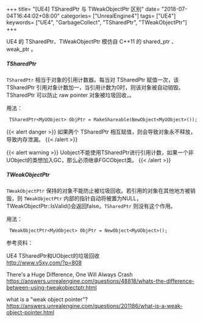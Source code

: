 +++
title= "[UE4] TSharedPtr 与 TWeakObjectPtr 区别"
date= "2018-07-04T16:44:02+08:00"
categories= ["UnrealEngine4"]
tags= ["UE4"]
keywords= ["UE4", "GarbageCollect", "TSharedPtr", "TWeakObjectPtr"]
+++

UE4 的 TSharedPtr、TWeakObjectPtr 模仿自 C++11 的 shared_ptr 、 weak_ptr 。

##### TSharedPtr
`TSharedPtr` 相当于对象的引用计数器。每当对 TSharedPtr 赋值一次，该 TSharedPtr 引用对象计数加一，当引用计数为0时，则该对象被自动销毁。TSharedPtr 可以防止 raw pointer 对象被垃圾回收，。

用法：

     TSharedPtr<MyUObject> ObjPtr = MakeShareable(NewObject<MyUObject>());
     
{{< alert danger >}}
如果两个 TSharedPtr 相互赋值，则会导致对象永不释放，导致内存泄漏。
{{< /alert >}}

{{< alert warning >}}
Uobject不能使用TSharedPtr进行引用计数，如果一个非UObject的类想加入GC，那么必须继承FGCObject类。
{{< /alert >}}

##### TWeakObjectPtr
`TWeakObjectPtr` 保持的对象不能防止被垃圾回收。若引用的对象在其他地方被销毁，则 `TWeakObjectPtr` 内部的指针自动将被置为NULL，TWeakObjectPtr::IsValid()会返回false。`TSharedPtr` 则没有这个作用。

用法：
    
     TWeakObjectPtr<MyUObject> ObjPtr = NewObject<MyUObject>();

参考资料：  

UE4 TSharedPtr和UObject的垃圾回收  
http://www.v5xy.com/?p=808

There's a Huge Difference, One Will Always Crash  
https://answers.unrealengine.com/questions/48818/whats-the-difference-between-using-tweakobjectptr.html

what is a "weak object pointer"?  
https://answers.unrealengine.com/questions/201186/what-is-a-weak-object-pointer.html